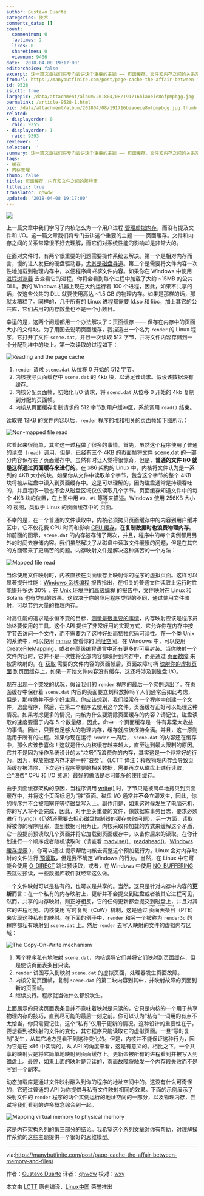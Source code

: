 ```yaml
---
author: Gustavo Duarte
categories: 技术
comments_data: []
count:
  commentnum: 0
  favtimes: 2
  likes: 0
  sharetimes: 0
  viewnum: 9406
date: '2018-04-08 19:17:00'
editorchoice: false
excerpt: 这一篇文章我们将专门去讲这个重要的主题 —— 页面缓存。文件和内存之间的关系常常很不好去理解，而它们对系统性能的影响却是非常大的。
fromurl: https://manybutfinite.com/post/page-cache-the-affair-between-memory-and-files/
id: 9528
islctt: true
largepic: /data/attachment/album/201804/08/191716biaoeie8ofpmpbgg.jpg
permalink: /article-9528-1.html
pic: /data/attachment/album/201804/08/191716biaoeie8ofpmpbgg.jpg.thumb.jpg
related:
- displayorder: 0
  raid: 9255
- displayorder: 1
  raid: 9393
reviewer: ''
selector: ''
summary: 这一篇文章我们将专门去讲这个重要的主题 —— 页面缓存。文件和内存之间的关系常常很不好去理解，而它们对系统性能的影响却是非常大的。
tags:
- 缓存
- 内存管理
thumb: false
title: 页面缓存：内存和文件之间的那些事
titlepic: true
translator: qhwdw
updated: '2018-04-08 19:17:00'
---
```


![](/data/attachment/album/201804/08/191716biaoeie8ofpmpbgg.jpg)


上一篇文章中我们学习了内核怎么为一个用户进程 [管理虚拟内存](/article-9393-1.html)，而没有提及文件和 I/O。这一篇文章我们将专门去讲这个重要的主题 —— 页面缓存。文件和内存之间的关系常常很不好去理解，而它们对系统性能的影响却是非常大的。


在面对文件时，有两个很重要的问题需要操作系统去解决。第一个是相对内存而言，慢的让人发狂的硬盘驱动器，[尤其是磁盘寻道](https://manybutfinite.com/post/what-your-computer-does-while-you-wait)。第二个是需要将文件内容一次性地加载到物理内存中，以便程序间*共享*文件内容。如果你在 Windows 中使用 [进程浏览器](http://technet.microsoft.com/en-us/sysinternals/bb896653.aspx) 去查看它的进程，你将会看到每个进程中加载了大约 ~15MB 的公共 DLL。我的 Windows 机器上现在大约运行着 100 个进程，因此，如果不共享的话，仅这些公共的 DLL 就要使用高达 ~1.5 GB 的物理内存。如果是那样的话，那就太糟糕了。同样的，几乎所有的 Linux 进程都需要 ld.so 和 libc，加上其它的公共库，它们占用的内存数量也不是一个小数目。


幸运的是，这两个问题都用一个办法解决了：页面缓存 —— 保存在内存中的页面大小的文件块。为了用图去说明页面缓存，我捏造出一个名为 `render` 的 Linux 程序，它打开了文件 `scene.dat`，并且一次读取 512 字节，并将文件内容存储到一个分配到堆中的块上。第一次读取的过程如下：


![Reading and the page cache](/data/attachment/album/201804/08/191729joerpy3zx55yz5p4.png)


1. `render` 请求 `scene.dat` 从位移 0 开始的 512 字节。
2. 内核搜寻页面缓存中 `scene.dat` 的 4kb 块，以满足该请求。假设该数据没有缓存。
3. 内核分配页面帧，初始化 I/O 请求，将 `scend.dat` 从位移 0 开始的 4kb 复制到分配的页面帧。
4. 内核从页面缓存复制请求的 512 字节到用户缓冲区，系统调用 `read()` 结束。


读取完 12KB 的文件内容以后，`render` 程序的堆和相关的页面帧如下图所示：


![Non-mapped file read](/data/attachment/album/201804/08/191730n2u5w2u8620y801u.png)


它看起来很简单，其实这一过程做了很多的事情。首先，虽然这个程序使用了普通的读取（`read`）调用，但是，已经有三个 4KB 的页面帧将文件 scene.dat 的一部分内容保存在了页面缓存中。虽然有时让人觉得很惊奇，但是，**普通的文件 I/O 就是这样通过页面缓存来进行的**。在 x86 架构的 Linux 中，内核将文件认为是一系列的 4KB 大小的块。如果你从文件中读取单个字节，包含这个字节的整个 4KB 块将被从磁盘中读入到页面缓存中。这是可以理解的，因为磁盘通常是持续吞吐的，并且程序一般也不会从磁盘区域仅仅读取几个字节。页面缓存知道文件中的每个 4KB 块的位置，在上图中用 `#0`、`#1` 等等来描述。Windows 使用 256KB 大小的<ruby> 视图 <rt>  view </rt></ruby>，类似于 Linux 的页面缓存中的<ruby> 页面 <rt>  page </rt></ruby>。


不幸的是，在一个普通的文件读取中，内核必须拷贝页面缓存中的内容到用户缓冲区中，它不仅花费 CPU 时间和影响 [CPU 缓存](https://manybutfinite.com/post/intel-cpu-caches)，**在复制数据时也浪费物理内存**。如前面的图示，`scene.dat` 的内存被存储了两次，并且，程序中的每个实例都用另外的时间去存储内容。我们虽然解决了从磁盘中读取文件缓慢的问题，但是在其它的方面带来了更痛苦的问题。内存映射文件是解决这种痛苦的一个方法：


![Mapped file read](/data/attachment/album/201804/08/191731bo3efyag3o3yeyox.png)


当你使用文件映射时，内核直接在页面缓存上映射你的程序的虚拟页面。这样可以显著提升性能：[Windows 系统编程](http://www.amazon.com/Windows-Programming-Addison-Wesley-Microsoft-Technology/dp/0321256190/) 报告指出，在相关的普通文件读取上运行时性能提升多达 30% ，在 [Unix 环境中的高级编程](http://www.amazon.com/Programming-Environment-Addison-Wesley-Professional-Computing/dp/0321525949/) 的报告中，文件映射在 Linux 和 Solaris 也有类似的效果。这取决于你的应用程序类型的不同，通过使用文件映射，可以节约大量的物理内存。


对高性能的追求是永恒不变的目标，[测量是很重要的事情](https://manybutfinite.com/post/performance-is-a-science)，内存映射应该是程序员始终要使用的工具。这个 API 提供了非常好用的实现方式，它允许你在内存中按字节去访问一个文件，而不需要为了这种好处而牺牲代码可读性。在一个类 Unix 的系统中，可以使用 [mmap](http://www.kernel.org/doc/man-pages/online/pages/man2/mmap.2.html) 查看你的 [地址空间](https://manybutfinite.com/post/anatomy-of-a-program-in-memory)，在 Windows 中，可以使用 [CreateFileMapping](http://msdn.microsoft.com/en-us/library/aa366537(VS.85).aspx)，或者在高级编程语言中还有更多的可用封装。当你映射一个文件内容时，它并不是一次性将全部内容都映射到内存中，而是通过 [页面故障](http://lxr.linux.no/linux+v2.6.28/mm/memory.c#L2678) 来按需映射的。在 [获取](http://lxr.linux.no/linux+v2.6.28/mm/filemap.c#L1424) 需要的文件内容的页面帧后，页面故障句柄 [映射你的虚拟页面](http://lxr.linux.no/linux+v2.6.28/mm/memory.c#L2436) 到页面缓存上。如果一开始文件内容没有缓存，这还将涉及到磁盘 I/O。


现在出现一个突发的状况，假设我们的 `render` 程序的最后一个实例退出了。在页面缓存中保存着 `scene.dat` 内容的页面要立刻释放掉吗？人们通常会如此考虑，但是，那样做并不是个好主意。你应该想到，我们经常在一个程序中创建一个文件，退出程序，然后，在第二个程序去使用这个文件。页面缓存正好可以处理这种情况。如果考虑更多的情况，内核为什么要清除页面缓存的内容？请记住，磁盘读取的速度要慢于内存 5 个数量级，因此，命中一个页面缓存是一件有非常大收益的事情。因此，只要有足够大的物理内存，缓存就应该保持全满。并且，这一原则适用于所有的进程。如果你现在运行 `render` 一周后， `scene.dat` 的内容还在缓存中，那么应该恭喜你！这就是什么内核缓存越来越大，直至达到最大限制的原因。它并不是因为操作系统设计的太“垃圾”而浪费你的内存，其实这是一个非常好的行为，因为，释放物理内存才是一种“浪费”。（LCTT 译注：释放物理内存会导致页面缓存被清除，下次运行程序需要的相关数据，需要再次从磁盘上进行读取，会“浪费” CPU 和 I/O 资源）最好的做法是尽可能多的使用缓存。


由于页面缓存架构的原因，当程序调用 [write()](http://www.kernel.org/doc/man-pages/online/pages/man2/write.2.html) 时，字节只是被简单地拷贝到页面缓存中，并将这个页面标记为“脏”页面。磁盘 I/O 通常并**不会**立即发生，因此，你的程序并不会被阻塞在等待磁盘写入上。副作用是，如果这时候发生了电脑死机，你的写入将不会完成，因此，对于至关重要的文件，像数据库事务日志，要求必须进行 [fsync()](http://www.kernel.org/doc/man-pages/online/pages/man2/fsync.2.html)（仍然还需要去担心磁盘控制器的缓存失败问题），另一方面，读取将被你的程序阻塞，直到数据可用为止。内核采取预加载的方式来缓解这个矛盾，它一般提前预读取几个页面并将它加载到页面缓存中，以备你后来的读取。在你计划进行一个顺序或者随机读取时（请查看 [madvise()](http://www.kernel.org/doc/man-pages/online/pages/man2/madvise.2.html)、[readahead()](http://www.kernel.org/doc/man-pages/online/pages/man2/readahead.2.html)、[Windows 缓存提示](http://msdn.microsoft.com/en-us/library/aa363858(VS.85).aspx#caching_behavior) ），你可以通过<ruby> 提示 <rt>  hint </rt></ruby>帮助内核去调整这个预加载行为。Linux 会对内存映射的文件进行 [预读取](http://lxr.linux.no/linux+v2.6.28/mm/filemap.c#L1424)，但是我不确定 Windows 的行为。当然，在 Linux 中它可能会使用 [O\_DIRECT](http://www.kernel.org/doc/man-pages/online/pages/man2/open.2.html) 跳过预读取，或者，在 Windows 中使用 [NO\_BUFFERING](http://msdn.microsoft.com/en-us/library/cc644950(VS.85).aspx) 去跳过预读，一些数据库软件就经常这么做。


一个文件映射可以是私有的，也可以是共享的。当然，这只是针对内存中内容的**更新**而言：在一个私有的内存映射上，更新并不会提交到磁盘或者被其它进程可见，然而，共享的内存映射，则正好相反，它的任何更新都会提交到磁盘上，并且对其它的进程可见。内核使用<ruby> 写时复制 <rt>  copy on write </rt></ruby>（CoW）机制，这是通过<ruby> 页面表条目 <rt>  page table entry </rt></ruby>（PTE）来实现这种私有的映射。在下面的例子中，`render` 和另一个被称为 `render3d` 的程序都私有映射到 `scene.dat` 上。然后 `render` 去写入映射的文件的虚拟内存区域：


![The Copy-On-Write mechanism](/data/attachment/album/201804/08/191732cecjte0rprergc3s.png)


1. 两个程序私有地映射 `scene.dat`，内核误导它们并将它们映射到页面缓存，但是使该页面表条目只读。
2. `render` 试图写入到映射 `scene.dat` 的虚拟页面，处理器发生页面故障。
3. 内核分配页面帧，复制 `scene.dat` 的第二块内容到其中，并映射故障的页面到新的页面帧。
4. 继续执行。程序就当做什么都没发生。


上面展示的只读页面表条目并不意味着映射是只读的，它只是内核的一个用于共享物理内存的技巧，直到尽可能的最后一刻之前。你可以认为“私有”一词用的有点不太恰当，你只需要记住，这个“私有”仅用于更新的情况。这种设计的重要性在于，要想看到被映射的文件的变化，其它程序只能读取它的虚拟页面。一旦“写时复制”发生，从其它地方是看不到这种变化的。但是，内核并不能保证这种行为，因为它是在 x86 中实现的，从 API 的角度来看，这是有意义的。相比之下，一个共享的映射只是将它简单地映射到页面缓存上。更新会被所有的进程看到并被写入到磁盘上。最终，如果上面的映射是只读的，页面故障将触发一个内存段失败而不是写到一个副本。


动态加载库是通过文件映射融入到你的程序的地址空间中的。这没有什么可奇怪的，它通过普通的 API 为你提供与私有文件映射相同的效果。下面的示例展示了映射文件的 `render` 程序的两个实例运行的地址空间的一部分，以及物理内存，尝试将我们看到的许多概念综合到一起。


![Mapping virtual memory to physical memory](/data/attachment/album/201804/08/191734tx2d3xwk7kk3kdmm.png)


这是内存架构系列的第三部分的结论。我希望这个系列文章对你有帮助，对理解操作系统的这些主题提供一个很好的思维模型。




---


via:<https://manybutfinite.com/post/page-cache-the-affair-between-memory-and-files/>


作者：[Gustavo Duarte](http://duartes.org/gustavo/blog/about/) 译者：[qhwdw](https://github.com/qhwdw) 校对：[wxy](https://github.com/wxy)


本文由 [LCTT](https://github.com/LCTT/TranslateProject) 原创编译，[Linux中国](https://linux.cn/) 荣誉推出